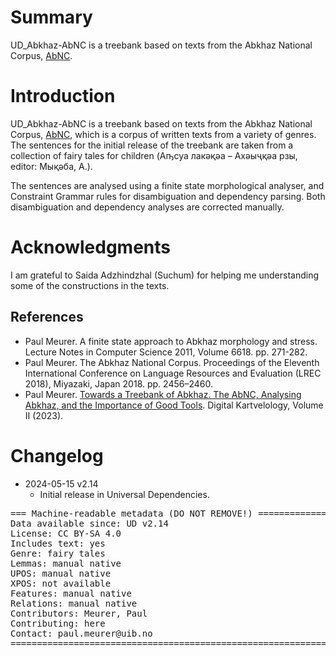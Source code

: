 # Summary

UD_Abkhaz-AbNC is a treebank based on texts from the Abkhaz National Corpus, [AbNC](https://clarino.uib.no/abnc).

# Introduction

UD_Abkhaz-AbNC is a treebank based on texts from the Abkhaz National Corpus, [AbNC](https://clarino.uib.no/abnc), which is a corpus of written texts from a variety of genres. The sentences for the initial release of the treebank are taken from a collection of fairy tales for children (Аҧсуа лакәқәа – Ахәыҷқәа рзы, editor: Мықәба, А.).

The sentences are analysed using a finite state morphological analyser, and Constraint Grammar rules for disambiguation and dependency parsing. Both disambiguation and dependency analyses are corrected manually.

# Acknowledgments

I am grateful to Saida Adzhindzhal (Suchum) for helping me understanding some of the constructions in the texts.

## References

* Paul Meurer. A finite state approach to Abkhaz morphology and stress. Lecture Notes in Computer Science 2011, Volume 6618. pp. 271-282.
* Paul Meurer. The Abkhaz National Corpus. Proceedings of the Eleventh International Conference on Language Resources and Evaluation (LREC 2018), Miyazaki, Japan 2018. pp. 2456–2460.
* Paul Meurer. [Towards a Treebank of Abkhaz. The AbNC, Analysing Abkhaz, and the Importance of Good Tools](https://doi.org/10.62235/dk.2.2023.7477). Digital Kartvelology, Volume II (2023). 

# Changelog

* 2024-05-15 v2.14
  * Initial release in Universal Dependencies.


<pre>
=== Machine-readable metadata (DO NOT REMOVE!) ================================
Data available since: UD v2.14
License: CC BY-SA 4.0
Includes text: yes
Genre: fairy tales
Lemmas: manual native
UPOS: manual native
XPOS: not available
Features: manual native
Relations: manual native
Contributors: Meurer, Paul
Contributing: here
Contact: paul.meurer@uib.no
===============================================================================
</pre>
